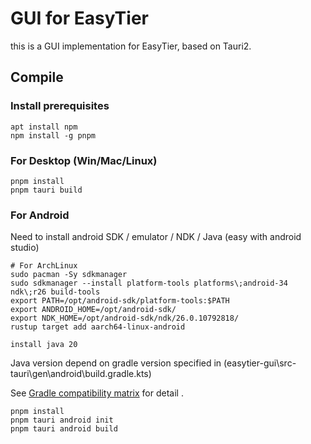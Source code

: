 # GUI for EasyTier

this is a GUI implementation for EasyTier, based on Tauri2.

## Compile

### Install prerequisites

```
apt install npm
npm install -g pnpm
```

### For Desktop (Win/Mac/Linux)

```
pnpm install
pnpm tauri build
```

### For Android

Need to install android SDK / emulator / NDK / Java (easy with android studio)

```
# For ArchLinux
sudo pacman -Sy sdkmanager
sudo sdkmanager --install platform-tools platforms\;android-34 ndk\;r26 build-tools
export PATH=/opt/android-sdk/platform-tools:$PATH
export ANDROID_HOME=/opt/android-sdk/
export NDK_HOME=/opt/android-sdk/ndk/26.0.10792818/
rustup target add aarch64-linux-android

install java 20
```


Java version depend on gradle version specified in (easytier-gui\src-tauri\gen\android\build.gradle.kts)

See [Gradle compatibility matrix](https://docs.gradle.org/current/userguide/compatibility.html) for detail .

```
pnpm install
pnpm tauri android init
pnpm tauri android build
```